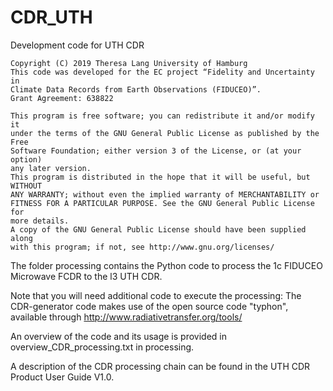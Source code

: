 # CDR_UTH

Development code for UTH CDR

    Copyright (C) 2019 Theresa Lang University of Hamburg
    This code was developed for the EC project “Fidelity and Uncertainty in
    Climate Data Records from Earth Observations (FIDUCEO)”.
    Grant Agreement: 638822
    
    This program is free software; you can redistribute it and/or modify it
    under the terms of the GNU General Public License as published by the Free
    Software Foundation; either version 3 of the License, or (at your option)
    any later version.
    This program is distributed in the hope that it will be useful, but WITHOUT
    ANY WARRANTY; without even the implied warranty of MERCHANTABILITY or
    FITNESS FOR A PARTICULAR PURPOSE. See the GNU General Public License for
    more details.
    A copy of the GNU General Public License should have been supplied along
    with this program; if not, see http://www.gnu.org/licenses/


The folder processing contains the Python code to process the 1c FIDUCEO Microwave FCDR to the l3 UTH CDR.

Note that you will need additional code to execute the processing: The CDR-generator code makes use of the open source code "typhon", available through http://www.radiativetransfer.org/tools/

An overview of the code and its usage is provided in overview_CDR_processing.txt in processing.

A description of the CDR processing chain can be found in the UTH CDR Product User Guide V1.0.
